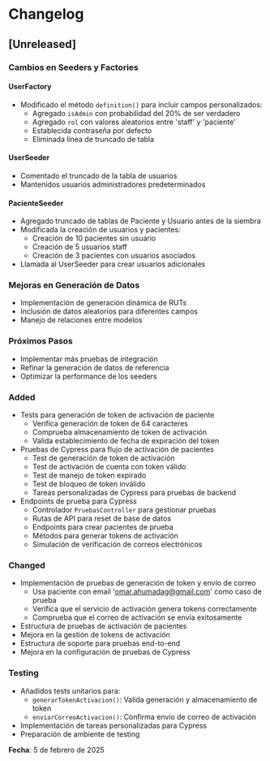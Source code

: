 # Changelog

## [Unreleased]

### Cambios en Seeders y Factories

#### UserFactory
- Modificado el método `definition()` para incluir campos personalizados:
  - Agregado `isAdmin` con probabilidad del 20% de ser verdadero
  - Agregado `rol` con valores aleatorios entre 'staff' y 'paciente'
  - Establecida contraseña por defecto
  - Eliminada línea de truncado de tabla

#### UserSeeder
- Comentado el truncado de la tabla de usuarios
- Mantenidos usuarios administradores predeterminados

#### PacienteSeeder
- Agregado truncado de tablas de Paciente y Usuario antes de la siembra
- Modificada la creación de usuarios y pacientes:
  - Creación de 10 pacientes sin usuario
  - Creación de 5 usuarios staff
  - Creación de 3 pacientes con usuarios asociados
- Llamada al UserSeeder para crear usuarios adicionales

### Mejoras en Generación de Datos
- Implementación de generación dinámica de RUTs
- Inclusión de datos aleatorios para diferentes campos
- Manejo de relaciones entre modelos

### Próximos Pasos
- Implementar más pruebas de integración
- Refinar la generación de datos de referencia
- Optimizar la performance de los seeders

### Added
- Tests para generación de token de activación de paciente
  - Verifica generación de token de 64 caracteres
  - Comprueba almacenamiento de token de activación
  - Valida establecimiento de fecha de expiración del token
- Pruebas de Cypress para flujo de activación de pacientes
  - Test de generación de token de activación
  - Test de activación de cuenta con token válido
  - Test de manejo de token expirado
  - Test de bloqueo de token inválido
  - Tareas personalizadas de Cypress para pruebas de backend
- Endpoints de prueba para Cypress
  - Controlador `PruebasController` para gestionar pruebas
  - Rutas de API para reset de base de datos
  - Endpoints para crear pacientes de prueba
  - Métodos para generar tokens de activación
  - Simulación de verificación de correos electrónicos

### Changed
- Implementación de pruebas de generación de token y envío de correo
  - Usa paciente con email 'omar.ahumadag@gmail.com' como caso de prueba
  - Verifica que el servicio de activación genera tokens correctamente
  - Comprueba que el correo de activación se envía exitosamente
- Estructura de pruebas de activación de pacientes
- Mejora en la gestión de tokens de activación
- Estructura de soporte para pruebas end-to-end
- Mejora en la configuración de pruebas de Cypress

### Testing
- Añadidos tests unitarios para:
  - `generarTokenActivacion()`: Valida generación y almacenamiento de token
  - `enviarCorreoActivacion()`: Confirma envío de correo de activación
- Implementación de tareas personalizadas para Cypress
- Preparación de ambiente de testing

**Fecha**: 5 de febrero de 2025

